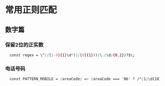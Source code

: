 # 常用正则匹配

## 数字篇

### 保留2位的正实数


```css
  const regex = \^(([1-9]{1}\d*)|([0]{1}))(\.(\d){0,2})?$\;

```

### 电话号码


```css
  const PATTERN_MOBILE = (areaCode) => (areaCode === '86' ? /^(1)\d{10}$/ : /^\d{7,20}$/);


```